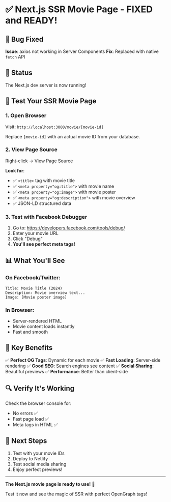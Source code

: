 # ✅ Next.js SSR Movie Page - FIXED and READY!

## 🐛 Bug Fixed

**Issue**: axios not working in Server Components
**Fix**: Replaced with native `fetch` API

## 🚀 Status

The Next.js dev server is now running!

## 🧪 Test Your SSR Movie Page

### 1. Open Browser
Visit: `http://localhost:3000/movie/[movie-id]`

Replace `[movie-id]` with an actual movie ID from your database.

### 2. View Page Source
Right-click → View Page Source

**Look for**:
- ✅ `<title>` tag with movie title
- ✅ `<meta property="og:title">` with movie name
- ✅ `<meta property="og:image">` with movie poster
- ✅ `<meta property="og:description">` with movie overview
- ✅ JSON-LD structured data

### 3. Test with Facebook Debugger

1. Go to: https://developers.facebook.com/tools/debug/
2. Enter your movie URL
3. Click "Debug"
4. **You'll see perfect meta tags!**

## 📊 What You'll See

### On Facebook/Twitter:
```
Title: Movie Title (2024)
Description: Movie overview text...
Image: [Movie poster image]
```

### In Browser:
- Server-rendered HTML
- Movie content loads instantly
- Fast and smooth

## 🎯 Key Benefits

✅ **Perfect OG Tags**: Dynamic for each movie
✅ **Fast Loading**: Server-side rendering
✅ **Good SEO**: Search engines see content
✅ **Social Sharing**: Beautiful previews
✅ **Performance**: Better than client-side

## 🔍 Verify It's Working

Check the browser console for:
- No errors ✅
- Fast page load ✅
- Meta tags in HTML ✅

## 📝 Next Steps

1. Test with your movie IDs
2. Deploy to Netlify
3. Test social media sharing
4. Enjoy perfect previews!

---

**The Next.js movie page is ready to use!** 🎉

Test it now and see the magic of SSR with perfect OpenGraph tags!
